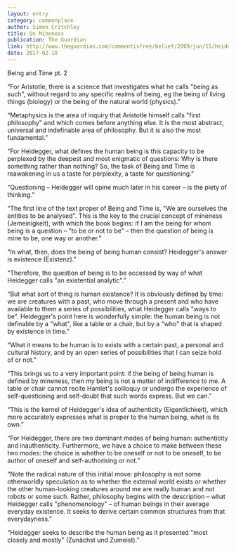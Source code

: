 ```yaml
---
layout: entry
category: commonplace
author: Simon Critchley
title: On Mineness
publication: The Guardian
link: http://www.theguardian.com/commentisfree/belief/2009/jun/15/heidegger-being-time-philosophy
date: 2017-02-10
---
```


Being and Time pt. 2

“For Aristotle, there is a science that investigates what he calls "being as such", without regard to any specific realms of being, eg the being of living things (biology) or the being of the natural world (physics).”

“Metaphysics is the area of inquiry that Aristotle himself calls "first philosophy" and which comes before anything else. It is the most abstract, universal and indefinable area of philosophy. But it is also the most fundamental.”

“For Heidegger, what defines the human being is this capacity to be perplexed by the deepest and most enigmatic of questions: Why is there something rather than nothing? So, the task of Being and Time is reawakening in us a taste for perplexity, a taste for questioning.”

“Questioning – Heidegger will opine much later in his career – is the piety of thinking.”

“The first line of the text proper of Being and Time is, "We are ourselves the entities to be analysed". This is the key to the crucial concept of mineness (Jemeinigkeit), with which the book begins: if I am the being for whom being is a question – "to be or not to be" – then the question of being is mine to be, one way or another.”

“In what, then, does the being of being human consist? Heidegger's answer is existence (Existenz).”

“Therefore, the question of being is to be accessed by way of what Heidegger calls "an existential analytic".”

“But what sort of thing is human existence? It is obviously defined by time: we are creatures with a past, who move through a present and who have available to them a series of possibilities, what Heidegger calls "ways to be". Heidegger's point here is wonderfully simple: the human being is not definable by a "what", like a table or a chair, but by a "who" that is shaped by existence in time.”

“What it means to be human is to exists with a certain past, a personal and cultural history, and by an open series of possibilities that I can seize hold of or not.”

“This brings us to a very important point: if the being of being human is defined by mineness, then my being is not a matter of indifference to me. A table or chair cannot recite Hamlet's soliloquy or undergo the experience of self-questioning and self-doubt that such words express. But we can.”

“This is the kernel of Heidegger's idea of authenticity (Eigentlichkeit), which more accurately expresses what is proper to the human being, what is its own.”

“For Heidegger, there are two dominant modes of being human: authenticity and inauthenticity. Furthermore, we have a choice to make between these two modes: the choice is whether to be oneself or not to be oneself, to be author of oneself and self-authorising or not.”

“Note the radical nature of this initial move: philosophy is not some otherworldly speculation as to whether the external world exists or whether the other human-looking creatures around me are really human and not robots or some such. Rather, philosophy begins with the description – what Heidegger calls "phenomenology" – of human beings in their average everyday existence. It seeks to derive certain common structures from that everydayness.”

“Heidegger seeks to describe the human being as it presented "most closely and mostly" (Zunächst und Zumeist).”

